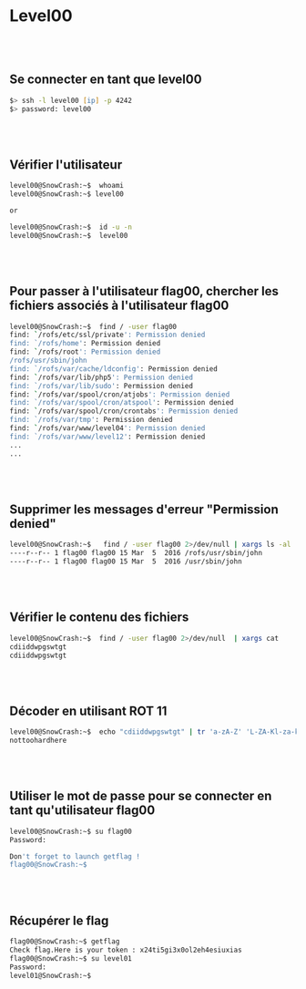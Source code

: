 # Level00

</br>
</br>



## Se connecter en tant que level00

```zsh
$> ssh -l level00 [ip] -p 4242
$> password: level00
```

</br>
</br>



## Vérifier l'utilisateur

```zsh
level00@SnowCrash:~$  whoami
level00@SnowCrash:~$ level00

or

level00@SnowCrash:~$  id -u -n
level00@SnowCrash:~$  level00
```

</br>
</br>



## Pour passer à l'utilisateur flag00, chercher les fichiers associés à l'utilisateur flag00

```zsh
level00@SnowCrash:~$  find / -user flag00
find: `/rofs/etc/ssl/private': Permission denied
find: `/rofs/home': Permission denied
find: `/rofs/root': Permission denied
/rofs/usr/sbin/john
find: `/rofs/var/cache/ldconfig': Permission denied
find: `/rofs/var/lib/php5': Permission denied
find: `/rofs/var/lib/sudo': Permission denied
find: `/rofs/var/spool/cron/atjobs': Permission denied
find: `/rofs/var/spool/cron/atspool': Permission denied
find: `/rofs/var/spool/cron/crontabs': Permission denied
find: `/rofs/var/tmp': Permission denied
find: `/rofs/var/www/level04': Permission denied
find: `/rofs/var/www/level12': Permission denied
...
...
```

</br>
</br>



## Supprimer les messages d'erreur "Permission denied"
```zsh
level00@SnowCrash:~$   find / -user flag00 2>/dev/null | xargs ls -al
----r--r-- 1 flag00 flag00 15 Mar  5  2016 /rofs/usr/sbin/john
----r--r-- 1 flag00 flag00 15 Mar  5  2016 /usr/sbin/john
```

</br>
</br>



## Vérifier le contenu des fichiers

```zsh
level00@SnowCrash:~$  find / -user flag00 2>/dev/null  | xargs cat
cdiiddwpgswtgt
cdiiddwpgswtgt
```

</br>
</br>



## Décoder en utilisant ROT 11

```zsh
level00@SnowCrash:~$  echo "cdiiddwpgswtgt" | tr 'a-zA-Z' 'L-ZA-Kl-za-k'
nottoohardhere
```

</br>
</br>



## Utiliser le mot de passe pour se connecter en tant qu'utilisateur flag00

```zsh
level00@SnowCrash:~$ su flag00
Password:

Don't forget to launch getflag !
flag00@SnowCrash:~$

```

</br>
</br>



## Récupérer le flag

```zsh
flag00@SnowCrash:~$ getflag
Check flag.Here is your token : x24ti5gi3x0ol2eh4esiuxias
flag00@SnowCrash:~$ su level01
Password:
level01@SnowCrash:~$
```

